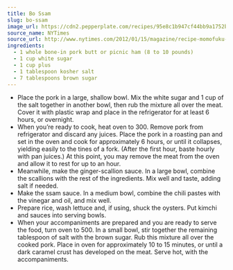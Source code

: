 ```yaml
---
title: Bo Ssam
slug: bo-ssam
image_url: https://cdn2.pepperplate.com/recipes/95e8c1b947cf44bb9a1752b03cae4d45.jpg
source_name: NYTimes
source_url: http://www.nytimes.com/2012/01/15/magazine/recipe-momofuku-bo-ssam.html?_r=0
ingredients:
  - 1 whole bone-in pork butt or picnic ham (8 to 10 pounds)
  - 1 cup white sugar
  - 1 cup plus
  - 1 tablespoon kosher salt
  - 7 tablespoons brown sugar
---
```


* Place the pork in a large, shallow bowl. Mix the white sugar and 1 cup of the salt together in another bowl, then rub the mixture all over the meat. Cover it with plastic wrap and place in the refrigerator for at least 6 hours, or overnight.
* When you’re ready to cook, heat oven to 300. Remove pork from refrigerator and discard any juices. Place the pork in a roasting pan and set in the oven and cook for approximately 6 hours, or until it collapses, yielding easily to the tines of a fork. (After the first hour, baste hourly with pan juices.) At this point, you may remove the meat from the oven and allow it to rest for up to an hour.
* Meanwhile, make the ginger-scallion sauce. In a large bowl, combine the scallions with the rest of the ingredients. Mix well and taste, adding salt if needed.
* Make the ssam sauce. In a medium bowl, combine the chili pastes with the vinegar and oil, and mix well.
* Prepare rice, wash lettuce and, if using, shuck the oysters. Put kimchi and sauces into serving bowls.
* When your accompaniments are prepared and you are ready to serve the food, turn oven to 500. In a small bowl, stir together the remaining tablespoon of salt with the brown sugar. Rub this mixture all over the cooked pork. Place in oven for approximately 10 to 15 minutes, or until a dark caramel crust has developed on the meat. Serve hot, with the accompaniments.
